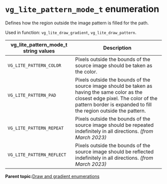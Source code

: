 # `vg_lite_pattern_mode_t` enumeration

Defines how the region outside the image pattern is filled for the path.

Used in function: `vg_lite_draw_gradient`, `vg_lite_draw_pattern`.

|**vg\_lite\_pattern\_mode\_t string values**|Description|
|----------------------------------------------|-------------|
|`VG_LITE_PATTERN_COLOR`|Pixels outside the bounds of the source image should be taken as the color.|
|`VG_LITE_PATTERN_PAD`|Pixels outside the bounds of the source image should be taken as having the same color as the closest edge pixel. The color of the pattern border is expanded to fill the region outside the pattern.|
|`VG_LITE_PATTERN_REPEAT`|Pixels outside the bounds of the source image should be repeated indefinitely in all directions. *\(from March 2023\)*|
|`VG_LITE_PATTERN_REFLECT`|Pixels outside the bounds of the source image should be reflected indefinitely in all directions. *\(from March 2023\)*|

**Parent topic:**[Draw and gradient enumerations](../topics/draw_and_gradient_enumerations.md)

